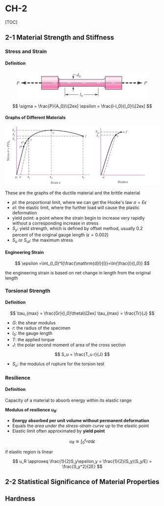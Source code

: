 # CH-2

[TOC]

## 2-1 Material Strength and Stiffness

### Stress and Strain

#### Definition

<div align = center><img src = "/assets/CH2-1.png"></div>

$$
\sigma = \frac{P}{A_0}\\[2ex]
\epsilon = \frac{l-l_0}{l_0}\\[2ex]
$$

#### Graphs of Different Materials

<div align = center><img src = "/assets/CH2-2.png"></div>

These are the graphs of the ductile material and the brittle material

- $pl$: the proportional limit, where we can get the Hooke's law
    $\sigma = E\epsilon$
- $el$: the elastic limit, where the further load will cause the plastic deformation
- yield point: a point where the strain begin to increase very rapidly without a corresponding increase in stress
- $S_y$: yield strength, which is defined by offset method, usually 0.2 percent of the original gauge length ($\epsilon=0.002$)
- $S_u$ or $S_{ut}$: the maximum stress

#### Engineering Strain

$$
\epsilon =\int_{l_0}^l{\frac{\mathrm{d}l}{l}}=\ln{\frac{l}{l_0}}
$$

the engineering strain is based on net change in length from the original length

### Torsional Strength

#### Definition

$$
\tau_{max} = \frac{Gr}{l_0}\theta\\[2ex]
\tau_{max} = \frac{Tr}{J}
$$

- $G$: the shear modulus
- $r$: the radius of the specimen
- $l_0$: the gauge length
- $T$: the applied torque
- $J$: the polar second moment of area of the cross section

$$
S_u = \frac{T_u r}{J}
$$

- $S_u$: the modulus of rupture for the torsion test

### Resilience

#### Definition

Capacity of a material to absorb energy within its elastic range

**Modulus of resilience $u_R$**:

- **Energy absorbed per unit volume without permanent deformation**
- Equals the *area under the stress-strain curve* up to the elastic point
- Elastic limit often approximated by **yield point**

$$
u_R \approxeq \int_0^{\epsilon_y}{\sigma\mathrm{d}\epsilon}
$$

if elastic region is linear

$$
u_R \approxeq \frac{1}{2}S_y\epsilon_y = \frac{1}{2}(S_y)(S_y/E) = \frac{S_y^2}{2E}
$$

## 2-2 Statistical Significance of Material Properties

## Hardness
